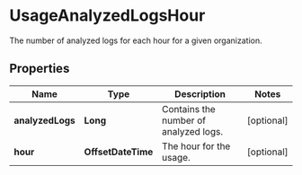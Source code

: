 

# UsageAnalyzedLogsHour

The number of analyzed logs for each hour for a given organization.

## Properties

Name | Type | Description | Notes
------------ | ------------- | ------------- | -------------
**analyzedLogs** | **Long** | Contains the number of analyzed logs. |  [optional]
**hour** | **OffsetDateTime** | The hour for the usage. |  [optional]



